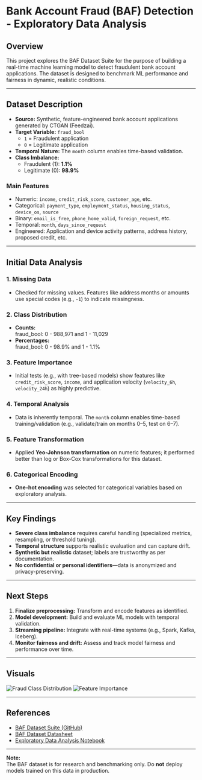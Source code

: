# Bank Account Fraud (BAF) Detection - Exploratory Data Analysis

## Overview

This project explores the BAF Dataset Suite for the purpose of building a real-time machine learning model to detect fraudulent bank account applications. The dataset is designed to benchmark ML performance and fairness in dynamic, realistic conditions.

---

## Dataset Description

- **Source:** Synthetic, feature-engineered bank account applications generated by CTGAN (Feedzai).
- **Target Variable:** `fraud_bool`
    - `1` = Fraudulent application
    - `0` = Legitimate application
- **Temporal Nature:** The `month` column enables time-based validation.
- **Class Imbalance:**
    - Fraudulent (1): **1.1%**
    - Legitimate (0): **98.9%**

### Main Features
- Numeric: `income`, `credit_risk_score`, `customer_age`, etc.
- Categorical: `payment_type`, `employment_status`, `housing_status`, `device_os`, `source`
- Binary: `email_is_free`, `phone_home_valid`, `foreign_request`, etc.
- Temporal: `month`, `days_since_request`
- Engineered: Application and device activity patterns, address history, proposed credit, etc.

---

## Initial Data Analysis

### 1. **Missing Data**
- Checked for missing values. Features like address months or amounts use special codes (e.g., `-1`) to indicate missingness.

### 2. **Class Distribution**
- **Counts:**  
  fraud_bool: 0 - 988,971 and 1 - 11,029
- **Percentages:**  
  fraud_bool: 0 - 98.9% and 1 - 1.1%


### 3. **Feature Importance**
- Initial tests (e.g., with tree-based models) show features like `credit_risk_score`, `income`, and application velocity (`velocity_6h`, `velocity_24h`) as highly predictive.

### 4. **Temporal Analysis**
- Data is inherently temporal. The `month` column enables time-based training/validation (e.g., validate/train on months 0–5, test on 6–7).

### 5. **Feature Transformation**
- Applied **Yeo-Johnson transformation** on numeric features; it performed better than log or Box-Cox transformations for this dataset.

### 6. **Categorical Encoding**
- **One-hot encoding** was selected for categorical variables based on exploratory analysis.

---

## Key Findings

- **Severe class imbalance** requires careful handling (specialized metrics, resampling, or threshold tuning).
- **Temporal structure** supports realistic evaluation and can capture drift.
- **Synthetic but realistic** dataset; labels are trustworthy as per documentation.
- **No confidential or personal identifiers**—data is anonymized and privacy-preserving.

---

## Next Steps

1. **Finalize preprocessing:** Transform and encode features as identified.
2. **Model development:** Build and evaluate ML models with temporal validation.
3. **Streaming pipeline:** Integrate with real-time systems (e.g., Spark, Kafka, Iceberg).
4. **Monitor fairness and drift:** Assess and track model fairness and performance over time.

---

## Visuals

<!-- Example: Replace with your own exported charts -->
![Fraud Class Distribution](D:\Work\Project-X\EDA\Images\Fraud-distribution.png)
![Feature Importance](D:\Work\Project-X\EDA\Images\Feature-importance.png)
<!-- Add more figures as needed -->

---

## References

- [BAF Dataset Suite (GitHub)](https://github.com/feedzai/bank-account-fraud)
- [BAF Dataset Datasheet](./datasheet.pdf)
- [Exploratory Data Analysis Notebook](./Exploratory%20data%20analysis.ipynb)

---

**Note:**  
The BAF dataset is for research and benchmarking only. Do **not** deploy models trained on this data in production.


